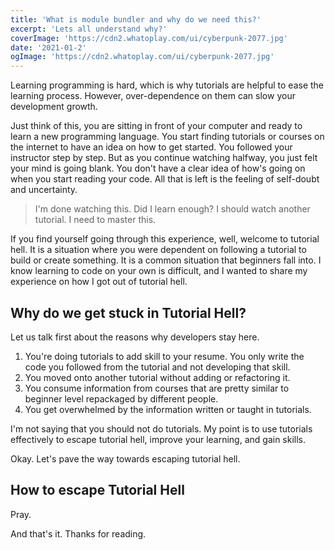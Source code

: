 ```yaml
---
title: 'What is module bundler and why do we need this?'
excerpt: 'Lets all understand why?'
coverImage: 'https://cdn2.whatoplay.com/ui/cyberpunk-2077.jpg'
date: '2021-01-2'
ogImage: 'https://cdn2.whatoplay.com/ui/cyberpunk-2077.jpg'
---
```


Learning programming is hard, which is why tutorials are helpful to ease the learning process. However, over-dependence on them can slow your development growth.

Just think of this, you are sitting in front of your computer and ready to learn a new programming language. You start finding tutorials or courses on the internet to have an idea on how to get started. You followed your instructor step by step. But as you continue watching halfway, you just felt your mind is going blank. You don't have a clear idea of how's going on when you start reading your code. All that is left is the feeling of self-doubt and uncertainty.

> I'm done watching this. Did I learn enough? I should watch another tutorial. I need to master this.

If you find yourself going through this experience, well, welcome to tutorial hell. It is a situation where you were dependent on following a tutorial to build or create something. It is a common situation that beginners fall into. I know learning to code on your own is difficult, and I wanted to share my experience on how I got out of tutorial hell.

## Why do we get stuck in Tutorial Hell?

Let us talk first about the reasons why developers stay here.

1. You're doing tutorials to add skill to your resume. You only write the code you followed from the tutorial and not developing that skill.
1. You moved onto another tutorial without adding or refactoring it.
1. You consume information from courses that are pretty similar to beginner level repackaged by different people.
1. You get overwhelmed by the information written or taught in tutorials.

I'm not saying that you should not do tutorials. My point is to use tutorials effectively to escape tutorial hell, improve your learning, and gain skills.

Okay. Let's pave the way towards escaping tutorial hell.

## How to escape Tutorial Hell

Pray.

And that's it. Thanks for reading.
